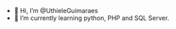 - 👋 Hi, I’m @UthieleGuimaraes
- 🌱 I’m currently learning python, PHP and SQL Server.

<!---
UthieleGuim/UthieleGuim is a ✨ special ✨ repository because its `README.md` (this file) appears on your GitHub profile.
You can click the Preview link to take a look at your changes.
--->
